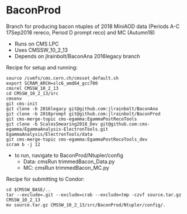 BaconProd
=========

Branch for producing bacon ntuples of 2018 MiniAOD data (Periods A-C 17Sep2018 rereco, Period D prompt reco) and MC (Autumn18)

 * Runs on CMS LPC
 * Uses CMSSW_10_2_13
 * Depends on jlrainbolt/BaconAna 2016legacy branch


Recipe for setup and running:

```Shell
source /cvmfs/cms.cern.ch/cmsset_default.sh
export SCRAM_ARCH=slc6_amd64_gcc700
cmsrel CMSSW_10_2_13
cd CMSSW_10_2_13/src
cmsenv
git cms-init
git clone -b 2016legacy git@github.com:jlrainbolt/BaconAna
git clone -b 2018prompt git@github.com:jlrainbolt/BaconProd
git cms-merge-topic cms-egamma:EgammaPostRecoTools
git clone -b ScalesSmearing2018_Dev git@github.com:cms-egamma/EgammaAnalysis-ElectronTools.git EgammaAnalysis/ElectronTools/data
git cms-merge-topic cms-egamma:EgammaPostRecoTools_dev
scram b -j 12
```

* to run, navigate to BaconProd/Ntupler/config
    + Data: cmsRun trimmedBacon_Data.py
    + MC: cmsRun trimmedBacon_MC.py


Recipe for submitting to Condor:

```Shell
cd $CMSSW_BASE/..
tar --exclude=.git --exclude=crab --exclude=tmp -czvf source.tar.gz CMSSW_10_2_13
mv source.tar.gz CMSSW_10_2_13/src/BaconProd/Ntupler/config/.
```
